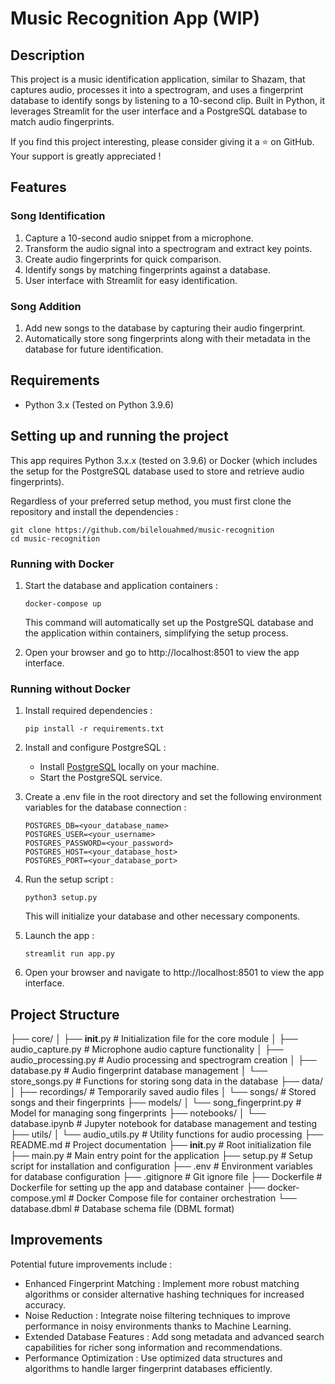 # Music Recognition App (WIP)

## Description

This project is a music identification application, similar to Shazam, that captures audio, processes it into a spectrogram, and uses a fingerprint database to identify songs by listening to a 10-second clip. Built in Python, it leverages Streamlit for the user interface and a PostgreSQL database to match audio fingerprints.

If you find this project interesting, please consider giving it a ⭐ on GitHub. Your support is greatly appreciated !

## Features

### Song Identification

1. Capture a 10-second audio snippet from a microphone.
2. Transform the audio signal into a spectrogram and extract key points.
3. Create audio fingerprints for quick comparison.
4. Identify songs by matching fingerprints against a database.
5. User interface with Streamlit for easy identification.

### Song Addition

1. Add new songs to the database by capturing their audio fingerprint.
2. Automatically store song fingerprints along with their metadata in the database for future identification.

## Requirements

- Python 3.x (Tested on Python 3.9.6)

## Setting up and running the project

This app requires Python 3.x.x (tested on 3.9.6) or Docker (which includes the setup for the PostgreSQL database used to store and retrieve audio fingerprints).

Regardless of your preferred setup method, you must first clone the repository and install the dependencies :

```
git clone https://github.com/bilelouahmed/music-recognition
cd music-recognition
```

### Running with Docker

1. Start the database and application containers :

    ```
    docker-compose up
    ```

    This command will automatically set up the PostgreSQL database and the application within containers, simplifying the setup process.

2. Open your browser and go to http://localhost:8501 to view the app interface.

### Running without Docker

1. Install required dependencies :

    ```
    pip install -r requirements.txt
    ```

2. Install and configure PostgreSQL :

    - Install [PostgreSQL](https://www.postgresql.org/download/) locally on your machine.
    - Start the PostgreSQL service.

3. Create a .env file in the root directory and set the following environment variables for the database connection :

    ```
    POSTGRES_DB=<your_database_name>
    POSTGRES_USER=<your_username>
    POSTGRES_PASSWORD=<your_password> 
    POSTGRES_HOST=<your_database_host>
    POSTGRES_PORT=<your_database_port>
    ```

4. Run the setup script :

    ```
    python3 setup.py
    ```
    
    This will initialize your database and other necessary components.

5. Launch the app :

    ```
    streamlit run app.py
    ```

6. Open your browser and navigate to http://localhost:8501 to view the app interface.


## Project Structure

├── core/
│   ├── __init__.py                # Initialization file for the core module
│   ├── audio_capture.py           # Microphone audio capture functionality
│   ├── audio_processing.py        # Audio processing and spectrogram creation
│   ├── database.py                # Audio fingerprint database management
│   └── store_songs.py             # Functions for storing song data in the database
├── data/
│   ├── recordings/                # Temporarily saved audio files
│   └── songs/                     # Stored songs and their fingerprints
├── models/
│   └── song_fingerprint.py        # Model for managing song fingerprints
├── notebooks/
│   └── database.ipynb             # Jupyter notebook for database management and testing
├── utils/
│   └── audio_utils.py             # Utility functions for audio processing
├── README.md                      # Project documentation
├── __init__.py                    # Root initialization file
├── main.py                        # Main entry point for the application
├── setup.py                       # Setup script for installation and configuration
├── .env                           # Environment variables for database configuration
├── .gitignore                     # Git ignore file
├── Dockerfile                     # Dockerfile for setting up the app and database container
├── docker-compose.yml             # Docker Compose file for container orchestration
└── database.dbml                  # Database schema file (DBML format)


## Improvements

Potential future improvements include :

- Enhanced Fingerprint Matching : Implement more robust matching algorithms or consider alternative hashing techniques for increased accuracy.
- Noise Reduction : Integrate noise filtering techniques to improve performance in noisy environments thanks to Machine Learning.
- Extended Database Features : Add song metadata and advanced search capabilities for richer song information and recommendations.
- Performance Optimization : Use optimized data structures and algorithms to handle larger fingerprint databases efficiently.